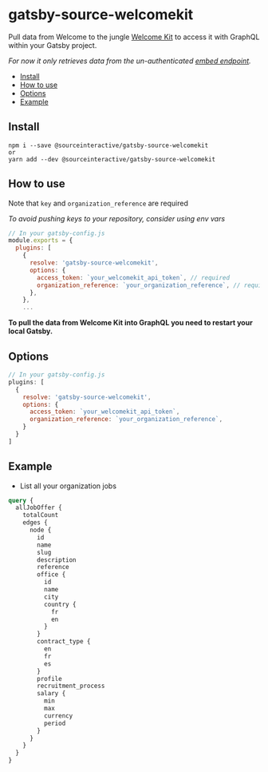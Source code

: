 # gatsby-source-welcomekit

Pull data from Welcome to the jungle [Welcome Kit](https://www.welcomekit.co/) to access it with GraphQL within your Gatsby project.

*For now it only retrieves data from the un-authenticated [embed endpoint](http://developers.welcomekit.co/#embed).*

- [Install](#install)
- [How to use](#how-to-use)
- [Options](#options)
- [Example](#example)

## Install

```
npm i --save @sourceinteractive/gatsby-source-welcomekit
or
yarn add --dev @sourceinteractive/gatsby-source-welcomekit
```

## How to use

Note that `key` and `organization_reference` are required

*To avoid pushing keys to your repository, consider using env vars*

```javascript
// In your gatsby-config.js
module.exports = {
  plugins: [
    {
      resolve: 'gatsby-source-welcomekit',
      options: {
        access_token: `your_welcomekit_api_token`, // required
        organization_reference: `your_organization_reference`, // required
      },
    },
    ...
```

**To pull the data from Welcome Kit into GraphQL you need to restart your local Gatsby.**


## Options

```javascript
// In your gatsby-config.js
plugins: [
  {
    resolve: 'gatsby-source-welcomekit',
    options: {
      access_token: `your_welcomekit_api_token`,
      organization_reference: `your_organization_reference`,
    }
  }
]
```

## Example

- List all your organization jobs
```graphql
query {
  allJobOffer {
    totalCount
    edges {
      node {
        id
        name
        slug
        description
        reference
        office {
          id
          name
          city
          country {
            fr
            en
          }
        }
        contract_type {
          en
          fr
          es
        }
        profile
        recruitment_process
        salary {
          min
          max
          currency
          period
        }
      }
    }
  }
}
```